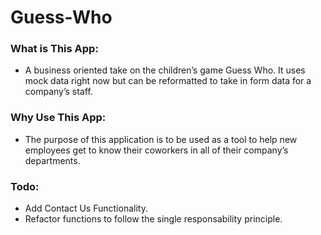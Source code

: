 # Guess-Who
### What is This App:
* A business oriented take on the children’s game Guess Who. It uses mock data right now but can be reformatted to take in form data for a company’s staff. 
### Why Use This App: 
* The purpose of this application is to be used as a tool to help new employees get to know their coworkers in all of their company’s departments.

### Todo:
* Add Contact Us Functionality.
* Refactor functions to follow the single responsability principle.
